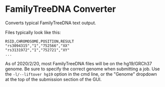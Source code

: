# FamilyTreeDNA Converter

Converts typical FamilyTreeDNA text output.

Files typically look like this:
```
RSID,CHROMOSOME,POSITION,RESULT
"rs3094315","1","752566","XX"
"rs3131972","1","752721","XY"
...
```

As of 2020/2/20, most FamilyTreeDNA files will be on the hg19/GRCh37 genome. Be sure to specify the correct genome when submitting a job. Use the `-l/--liftover hg19` option in the cmd line, or the "Genome" dropdown at the top of the submission section of the GUI.
